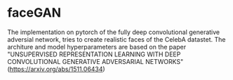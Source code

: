 # faceGAN

The implementation on pytorch of the fully deep convolutional generative adversial network,
tries to create realistic faces of the CelebA datastet. The architure and model
hyperparameters are based on the paper "UNSUPERVISED REPRESENTATION LEARNING
WITH DEEP CONVOLUTIONAL
GENERATIVE ADVERSARIAL NETWORKS"(https://arxiv.org/abs/1511.06434)
